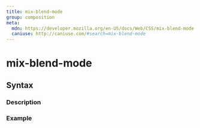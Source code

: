 ```yaml
---
title: mix-blend-mode
group: composition
meta:
  mdn: https://developer.mozilla.org/en-US/docs/Web/CSS/mix-blend-mode
  caniuse: http://caniuse.com/#search=mix-blend-mode
---
```


# mix-blend-mode
<!--- Introduction for mix-blend-mode, keep it brief and set the overall context -->

## Syntax
<!--- Introduce the various syntax for mix-blend-mode -->

### Description
<!--- For each major section of syntax, provide a description explaining its usage further -->

### Example
<!--- Provide code examples for the syntax block you're currently describing -->